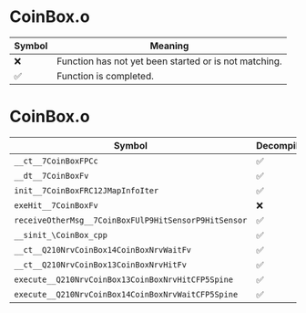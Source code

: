 # CoinBox.o
| Symbol | Meaning 
| ------------- | ------------- 
| :x: | Function has not yet been started or is not matching. 
| :white_check_mark: | Function is completed. 


# CoinBox.o
| Symbol | Decompiled? |
| ------------- | ------------- |
| `__ct__7CoinBoxFPCc` | :white_check_mark: |
| `__dt__7CoinBoxFv` | :white_check_mark: |
| `init__7CoinBoxFRC12JMapInfoIter` | :white_check_mark: |
| `exeHit__7CoinBoxFv` | :x: |
| `receiveOtherMsg__7CoinBoxFUlP9HitSensorP9HitSensor` | :white_check_mark: |
| `__sinit_\CoinBox_cpp` | :white_check_mark: |
| `__ct__Q210NrvCoinBox14CoinBoxNrvWaitFv` | :white_check_mark: |
| `__ct__Q210NrvCoinBox13CoinBoxNrvHitFv` | :white_check_mark: |
| `execute__Q210NrvCoinBox13CoinBoxNrvHitCFP5Spine` | :white_check_mark: |
| `execute__Q210NrvCoinBox14CoinBoxNrvWaitCFP5Spine` | :white_check_mark: |
